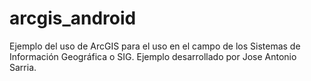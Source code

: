 # arcgis_android
Ejemplo del uso de ArcGIS para el uso en el campo de los Sistemas de Información Geográfica o SIG. Ejemplo desarrollado por Jose Antonio Sarria.

